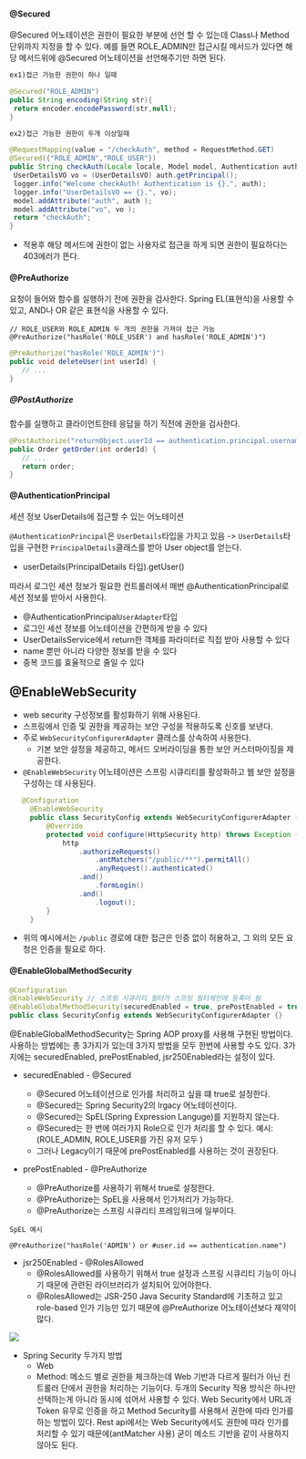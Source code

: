#### @Secured

@Secured 어노테이션은 권한이 필요한 부분에 선언 할 수 있는데 Class나 Method 단위까지 지정을 할 수 있다. 
예를 들면 ROLE_ADMIN만 접근시킬 메서드가 있다면 해당 메서드위에 @Secured 어노테이션을 선언해주기만 하면 된다.

```java
ex1)접근 가능한 권한이 하나 일때

@Secured("ROLE_ADMIN")
public String encoding(String str){
 return encoder.encodePassword(str,null);
}

ex2)접근 가능한 권한이 두개 이상일때

@RequestMapping(value = "/checkAuth", method = RequestMethod.GET)
@Secured({"ROLE_ADMIN","ROLE_USER"})
public String checkAuth(Locale locale, Model model, Authentication auth) {
 UserDetailsVO vo = (UserDetailsVO) auth.getPrincipal();
 logger.info("Welcome checkAuth! Authentication is {}.", auth);
 logger.info("UserDetailsVO == {}.", vo);
 model.addAttribute("auth", auth );
 model.addAttribute("vo", vo );
 return "checkAuth";
}
```
- 적용후 해당 메서드에 권한이 없는 사용자로 접근을 하게 되면 권한이 필요하다는 403에러가 뜬다.


#### @PreAuthorize

요청이 들어와 함수를 실행하기 전에 권한을 검사한다.
Spring EL(표현식)을 사용할 수 있고, AND나 OR 같은 표현식을 사용할 수 있다.

```
// ROLE_USER와 ROLE_ADMIN 두 개의 권한을 가져야 접근 가능
@PreAuthorize("hasRole('ROLE_USER') and hasRole('ROLE_ADMIN')")
 ```

 ```java
 @PreAuthorize("hasRole('ROLE_ADMIN')")
public void deleteUser(int userId) {
    // ...
}
 ```

 ##### @PostAuthorize
 
 함수를 실행하고 클라이언트한테 응답을 하기 직전에 권한을 검사한다.

 ```java
 @PostAuthorize("returnObject.userId == authentication.principal.username")
public Order getOrder(int orderId) {
    // ...
    return order;
}
 ```

#### @AuthenticationPrincipal

세션 정보 UserDetails에 접근할 수 있는 어노테이션

`@AuthenticationPrincipal`은 `UserDetails`타입을 가지고 있음 -> `UserDetails`타입을 구현한 `PrincipalDetails`클래스를 받아 User object를 얻는다.

- userDetails(PrincipalDetails 타입).getUser()

따라서 로그인 세션 정보가 필요한 컨트롤러에서 매번 @AuthenticationPrincipal로 세션 정보를 받아서 사용한다. 

- @AuthenticationPrincipal`UserAdapter`타입
- 로그인 세션 정보를 어노테이션을 간편하게 받을 수 있다
- UserDetailsService에서 return한 객체를 파라미터로 직접 받아 사용할 수 있다
- name 뿐만 아니라 다양한 정보를 받을 수 있다
- 중복 코드를 효율적으로 줄일 수 있다


## @EnableWebSecurity

- web security 구성정보를 활성화하기 위해 사용된다.
- 스프링에서 인증 및 권한을 제공하는 보안 구성을 적용하도록 신호를 보낸다.
- 주로 `WebSecurityConfigurerAdapter` 클래스를 상속하여 사용한다.
    - 기본 보안 설정을 제공하고, 메서드 오버라이딩을 통한 보안 커스터마이징을 제공한다.   
- `@EnableWebSecurity` 어노테이션은 스프링 시큐리티를 활성화하고 웹 보안 설정을 구성하는 데 사용된다.

```java
   @Configuration
     @EnableWebSecurity
     public class SecurityConfig extends WebSecurityConfigurerAdapter {
         @Override
         protected void configure(HttpSecurity http) throws Exception {
             http
                 .authorizeRequests()
                     .antMatchers("/public/**").permitAll()
                     .anyRequest().authenticated()
                 .and()
                     .formLogin()
                 .and()
                     .logout();
         }
     }
```
- 위의 예시에서는 `/public` 경로에 대한 접근은 인증 없이 허용하고, 그 외의 모든 요청은 인증을 필요로 하다.

#### @EnableGlobalMethodSecurity

```java
@Configuration
@EnableWebSecurity // 스프링 시큐리티 필터가 스프링 필터체인에 등록이 됨
@EnableGlobalMethodSecurity(securedEnabled = true, prePostEnabled = true) // secured 어노테이션 활성화, preAuthorize, postAuthorize 어노테이션 활성화
public class SecurityConfig extends WebSecurityConfigurerAdapter {}
```
@EnableGlobalMethodSecurity는 Spring AOP proxy를 사용해 구현된 방법이다. 
사용하는 방법에는 총 3가지가 있는데 3가지 방법을 모두 한번에 사용할 수도 있다. 
3가지에는 securedEnabled, prePostEnabled, jsr250Enabled라는 설정이 있다. 

-  securedEnabled - @Secured
    - @Secured 어노테이션으로 인가를 처리하고 싶을 떄 true로 설정한다.
    - @Secured는 Spring Security2의 lrgacy 어노테이션이다.
    - @Secured는 SpEL(Spring Expression Languge)를 지원하지 않는다.
    - @Secured는 한 번에 여러가지 Role으로 인가 처리를 할 수 있다. 예시: (ROLE_ADMIN, ROLE_USER를 가진 유저 모두 )
    - 그러나 Legacy이기 때문에 prePostEnabled를 사용하는 것이 권장된다. 

-  prePostEnabled - @PreAuthorize

    -  @PreAuthorize를 사용하기 위해서 true로 설정한다.
    - @PreAuthorize는 SpEL을 사용해서 인가처리가 가능하다. 
    - @PreAuthorize는 스프링 시큐리티 프레임워크에 일부이다.

`SpEL 예시`
```
@PreAuthorize("hasRole('ADMIN') or #user.id == authentication.name")
```

- jsr250Enabled - @RolesAllowed
    - @RolesAllowed를 사용하기 위해서 true 설정과 스프링 시큐리티 기능이 아니기 때문에 관련된 라이브러리가 설치되어 있어야한다.
    -  @RolesAllowed는 JSR-250 Java Security Standard에 기초하고 있고 role-based 인가 기능만 있기 때문에 @PreAuthorize 어노테이션보다 제약이 많다.  

![](https://img1.daumcdn.net/thumb/R1280x0/?scode=mtistory2&fname=https%3A%2F%2Fblog.kakaocdn.net%2Fdn%2FAMOaj%2FbtrJB3eKUS6%2Fo7YpJ183YqRA21xDBrbXDK%2Fimg.png)

- Spring Security 두가지 방법
    - Web
    - Method: 메소드 별로 권한을 체크하는데 Web 기반과 다르게 필터가 아닌 컨트롤러 단에서 권한을 처리하는 기능이다.
두개의 Security 적용 방식은 하나만 선택하는게 아니라 동시에 섞어서 사용할 수 있다. 
Web Security에서 URL과 Token 유무로 인증을 하고 Method Security를 사용해서 권한에 따라 인가를 하는 방법이 있다.
Rest api에서는 Web Security에서도 권한에 따라 인가를 처리할 수 있기 때문에(antMatcher 사용) 굳이 메소드 기반을 같이 사용하지 않아도 된다. 

